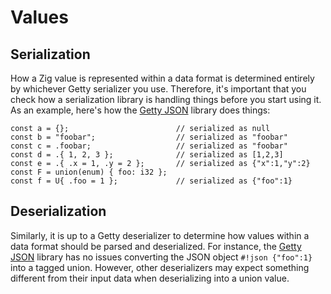 # Values

## Serialization

How a Zig value is represented within a data format is determined entirely by
whichever Getty serializer you use. Therefore, it's important that you check
how a serialization library is handling things before you start using it. As an
example, here's how the [Getty JSON](https://github.com/getty-zig/json/)
library does things:

```zig title="Shell session"
const a = {};                        // serialized as null
const b = "foobar";                  // serialized as "foobar"
const c = .foobar;                   // serialized as "foobar"
const d = .{ 1, 2, 3 };              // serialized as [1,2,3]
const e = .{ .x = 1, .y = 2 };       // serialized as {"x":1,"y":2}
const F = union(enum) { foo: i32 };
const f = U{ .foo = 1 };             // serialized as {"foo":1}
```
 
## Deserialization

Similarly, it is up to a Getty deserializer to determine how values within a
data format should be parsed and deserialized. For instance, the [Getty
JSON](https://github.com/getty-zig/json/) library has no issues converting the
JSON object `#!json {"foo":1}` into a tagged union. However, other
deserializers may expect something different from their input data when
deserializing into a union value.

